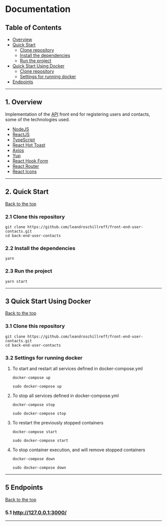 # Documentation

## Table of Contents

- [Overview](#1-overview)
- [Quick Start](#2-quick-start)
  - [Clone repository](#21-clone-this-repository)
  - [Install the dependencies](#22-install-the-dependencies)
  - [Run the project](#23-run-the-project)
- [Quick Start Using Docker](#3-quick-start-using-docker)
  - [Clone repository](#31-clone-this-repository)
  - [Settings for running docker](#32-settings-for-running-docker)
- [Endpoints](#5-endpoints)

---

## 1. Overview

 Implementation of the [API](https://github.com/leandroschillreff/back-end-user-contacts.git) front end for registering users and contacts, some of the technologies used.

- [NodeJS](https://nodejs.org/en/)
- [ReactJS](https://pt-br.reactjs.org/)
- [TypeScript](https://www.typescriptlang.org/)
- [React Hot Toast](https://react-hot-toast.com/)
- [Axios](https://axios-http.com/ptbr/)
- [Yup](https://www.npmjs.com/package/yup)
- [React Hook Form](https://react-hook-form.com/)
- [React Router](https://reactrouter.com/en/main)
- [React Icons](https://react-icons.github.io/react-icons/)

---

## 2. Quick Start

[Back to the top](#table-of-contents)

### 2.1 Clone this repository

```shell
git clone https://github.com/leandroschillreff/front-end-user-contacts.git
cd back-end-user-contacts
```

### 2.2 Install the dependencies

```shell
yarn
```

### 2.3 Run the project

```shell
yarn start
```

---

## 3 Quick Start Using Docker

[Back to the top](#table-of-contents)

### 3.1 Clone this repository

```shell
git clone https://github.com/leandroschillreff/front-end-user-contacts.git
cd back-end-user-contacts
```

### 3.2 Settings for running docker

1. To start and restart all services defined in docker-compose.yml

    ```shell
    docker-compose up
    ```

    ```shell
    sudo docker-compose up
    ```

2. To stop all services defined in docker-compose.yml

    ```shell
    docker-compose stop
    ```

    ```shell
    sudo docker-compose stop
    ```

3. To restart the previously stopped containers

    ```shell
    docker-compose start
    ```

    ```shell
    sudo docker-compose start
    ```

4. To stop container execution, and will remove stopped containers

    ```shell
    docker-compose down
    ```

    ```shell
    sudo docker-compose down
    ```

---

## 5 Endpoints

[Back to the top](#table-of-contents)

### 5.1 <http://127.0.0.1:3000/>

---
